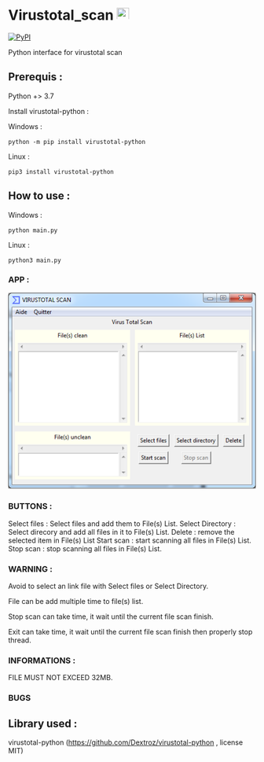 # Virustotal_scan <img src="/img/vt_logo.ico" width="25" height="25" >

[![PyPI](https://img.shields.io/pypi/l/simplelogging.svg)](https://github.com/gaelfargeas/Virustotal_scan/blob/master/LICENSE)

Python interface for virustotal scan



## Prerequis :

Python +> 3.7

Install virustotal-python :

Windows :

    python -m pip install virustotal-python

Linux :

    pip3 install virustotal-python

## How to use :

Windows :

    python main.py

Linux :

    python3 main.py

### APP :

![VT scan app](/img/VT_scan.png)

### BUTTONS :
Select files : Select files and add them to File(s) List.
Select Directory : Select direcory and add all files in it to File(s) List.
Delete : remove the selected item in File(s) List
Start scan : start scanning all files in File(s) List.
Stop scan : stop scanning all files in File(s) List.

### WARNING :

Avoid to select an link file with Select files or Select Directory.

File can be add multiple time to file(s) list.

Stop scan can take time, it wait until the current file scan finish.

Exit can take time, it wait until the current file scan finish then properly stop thread.

### INFORMATIONS :

FILE MUST NOT EXCEED 32MB.

### BUGS


## Library used :

virustotal-python (https://github.com/Dextroz/virustotal-python , license MIT)

